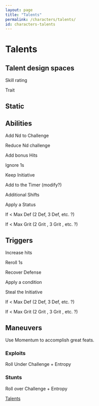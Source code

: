 ```yaml
---
layout: page
title: "Talents"
permalink: /characters/talents/
id: characters-talents
---
```


# Talents

## Talent design spaces

Skill rating

Trait

## Static

## Abilities

Add Nd to Challenge

Reduce Nd challenge

Add bonus Hits

Ignore 1s

Keep Initiative

Add to the Timer (modify?)

Additional Shifts

Apply a Status

If < Max Def (2 Def, 3 Def, etc. ?)

If < Max Grit (2 Grit , 3 Grit , etc. ?)

## Triggers

Increase hits

Reroll 1s

Recover Defense

Apply a condition

Steal the Initiative

If < Max Def (2 Def, 3 Def, etc. ?)

If < Max Grit (2 Grit , 3 Grit , etc. ?)

## Maneuvers

Use Momentum to accomplish great feats.

### Exploits

Roll Under Challenge + Entropy

### Stunts

Roll over Challenge + Entropy

[Talents](Talents%20cf9968b1da9a49a390dd734b28cd5857/Talents%2004253458871845b69e4c4a7827534cb8.csv)